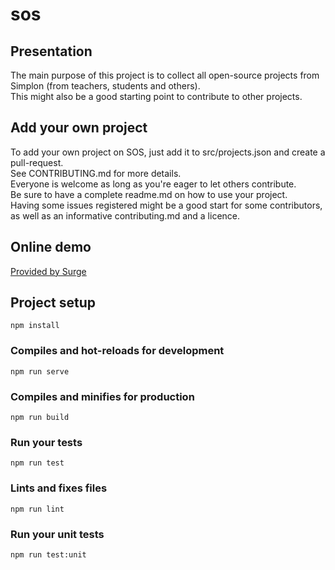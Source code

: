 # sos
## Presentation
The main purpose of this project is to collect all open-source projects from Simplon (from teachers, students and others).  
This might also be a good starting point to contribute to other projects. 

## Add your own project
To add your own project on SOS, just add it to src/projects.json and create a pull-request.  
See CONTRIBUTING.md for more details.  
Everyone is welcome as long as you're eager to let others contribute.   
Be sure to have a complete readme.md on how to use your project.   
Having some issues registered might be a good start for some contributors, as well as an informative contributing.md and a licence.   

## Online demo
[Provided by Surge](https://simplonopensource.surge.sh)

## Project setup
```
npm install
```

### Compiles and hot-reloads for development
```
npm run serve
```

### Compiles and minifies for production
```
npm run build
```

### Run your tests
```
npm run test
```

### Lints and fixes files
```
npm run lint
```

### Run your unit tests
```
npm run test:unit
```
